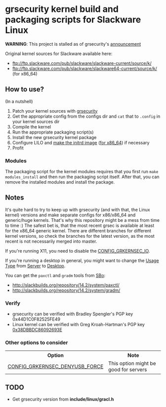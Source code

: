grsecurity kernel build and packaging scripts for Slackware Linux
=================================================================

**WARNING**: This project is stalled as of grsecurity's [announcement](https://grsecurity.net/announce.php)

Original kernel sources for Slackware available here:
  * ftp://ftp.slackware.com/pub/slackware/slackware-current/source/k/
  * ftp://ftp.slackware.com/pub/slackware/slackware64-current/source/k/ (for x86\_64)

How to use?
-----------

(In a nutshell)

1. Patch your kernel sources with [grsecurity](https://grsecurity.net/download.php)
2. Get the appropriate config from the configs dir and ```cat``` that to ```.config``` in your kernel sources dir
3. Compile the kernel
4. Run the appropriate packaging script(s)
5. Install the new grsecurity kernel package
6. Configure LILO and [make the initrd image](http://ftp.slackware.com/pub/slackware/slackware-14.2/README.initrd) ([for x86\_64](http://ftp.slackware.com/pub/slackware/slackware64-14.2/README.initrd)) if necessary
7. Profit

### Modules

The packaging script for the kernel modules requires that you first run ```make modules_install``` and then run the packaging script itself. After that, you can remove the installed modules and install the package.

Notes
-----

It's quite hard to try to keep up with grsecurity (and with that, the Linux kernel) versions and make separate configs for x86/x86\_64 and generic/huge kernels. That's why this repository might be a mess from time to time :) The safest bet is, that the most recent grsec is available at least for the x86\_64 generic kernel. There are different branches for different kernel versions, so check the branches for the latest version, as the most recent is not necessarily merged into master.

If you're running X11, you need to disable the [CONFIG\_GRKERNSEC\_IO](https://en.wikibooks.org/wiki/Grsecurity/Appendix/Grsecurity_and_PaX_Configuration_Options#Disable_privileged_I.2FO).

If you're running a desktop in general, you might want to change the [Usage Type](https://en.wikibooks.org/wiki/Grsecurity/Appendix/Grsecurity_and_PaX_Configuration_Options#Usage_Type) from [Server](https://en.wikibooks.org/wiki/Grsecurity/Appendix/Grsecurity_and_PaX_Configuration_Options#Server) to [Desktop](https://en.wikibooks.org/wiki/Grsecurity/Appendix/Grsecurity_and_PaX_Configuration_Options#Desktop).

You can get the ```paxctl``` and ```gradm``` tools from [SBo](http://slackbuilds.org/):
  * <http://slackbuilds.org/repository/14.2/system/paxctl/>
  * <http://slackbuilds.org/repository/14.2/system/gradm/>

### Verify

* grsecurity can be verified with Bradley Spengler's PGP key 0x44D1C0F82525FE49
* Linux kernel can be verified with Greg Kroah-Hartman's PGP key [0x38DBBDC86092693E](https://www.kernel.org/signature.html)

### Other options to consider

<table>
  <tr>
    <th>Option</th><th>Note</th>
  </tr>
  <tr>
    <td><a href="https://en.wikibooks.org/wiki/Grsecurity/Appendix/Grsecurity_and_PaX_Configuration_Options#Reject_all_USB_devices_not_connected_at_boot">CONFIG_GRKERNSEC_DENYUSB_FORCE</a></td><td>This option might be good for servers</td>
  </tr>
</table>

TODO
----
* Get grsecurity version from **include/linux/gracl.h**

